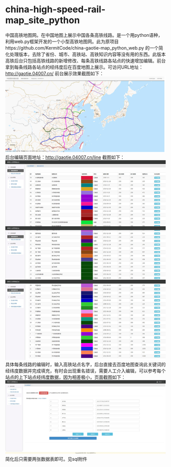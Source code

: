# china-high-speed-rail-map_site_python
中国高铁地图网。在中国地图上展示中国各条高铁线路。是一个用python语种，利用web.py框架开发的一个小型高铁地图网。此为原项目https://github.com/KermitCode/china-gaotie-map_python_web.py 的一个简化处理版本，去除了省份、城市、高铁站、高铁知识内容等没有用的东西。此版本高铁后台只包括高铁线路的新增修改、每条高铁线路各站点的快速增加编辑。前台拿到每条线路各站点的经纬度后在百度地图上展示。可访问URL地址： http://gaotie.04007.cn/ 前台展示效果截图如下：
<img src="https://github.com/KermitCode/china-high-speed-rail-map_site_python/blob/master/%E4%B8%AD%E5%9B%BD%E9%AB%98%E9%93%81%E5%9C%B0%E5%9B%BE-%E4%B8%AD%E5%9B%BD%E9%AB%98%E9%93%81%E7%BA%BF%E8%B7%AF%E5%9B%BE.jpg?raw=true">
后台编辑页面地址：http://gaotie.04007.cn/line  截图如下：
<img src="https://github.com/KermitCode/china-high-speed-rail-map_site_python/blob/master/%E9%AB%98%E9%93%81%E5%A4%A7%E5%85%A8%E7%AE%A1%E7%90%86%E5%90%8E%E5%8F%B0.jpg?raw=true">
具体每条线路的编辑时，输入高铁站点名字，后台直接去百度地图查询此关键词的经纬度数据并完成填充，有时会出现重名错误，需要人工介入编辑，可以参考每个站点的上下站点经纬度数据，因为相差极小，页面截图如下：
<img src="https://github.com/KermitCode/china-high-speed-rail-map_site_python/blob/master/%E9%AB%98%E9%93%81%E5%A4%A7%E5%85%A8%E7%AE%A1%E7%90%86%E5%90%8E%E5%8F%B0-%E7%BA%BF%E8%B7%AF%E7%BC%96%E8%BE%91.jpg?raw=true">
简化后只需要两张数据表即可。见sql附件
